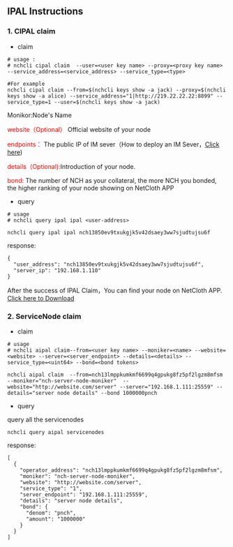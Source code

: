 ## IPAL Instructions

### 1. CIPAL claim

* claim

```cassandraql
# usage :
# nchcli cipal claim  --user=<user key name> --proxy=<proxy key name> --service_address=<service_address> --service_type=<type> 

#For example
nchcli cipal claim --from=$(nchcli keys show -a jack) --proxy=$(nchcli keys show -a alice) --service_address="1|http://219.22.22.22:8899" --service_type=1 --user=$(nchcli keys show -a jack)
```

Monikor:Node's Name

<font color=red>website（Optional）</font> Official website of your node

<font color=red>endpoints：</font> The public IP of IM sever（How to deploy an IM Sever，[Click here](../im/README.md))

<font color=red>details（Optional):</font>Introduction of your node.

<font color=red>bond:</font> The number of NCH as your collateral, the more NCH you bonded, the higher ranking of your node showing on NetCloth APP



* query

```cassandraql
# usage
# nchcli query ipal ipal <user-address>

nchcli query ipal ipal nch13850ev9txukgjk5v42dsaey3ww7sjudtujsu6f
```

response:
```
{
  "user_address": "nch13850ev9txukgjk5v42dsaey3ww7sjudtujsu6f",
  "server_ip": "192.168.1.110"
}

```

After the success of IPAL Claim，You can find your node on NetCloth APP. [Click here to Download](http://chat-app.netcloth.org)

### 2. ServiceNode claim

* claim

```cassandraql
# usage
# nchcli aipal claim--from=<user key name> --moniker=<name> --website=<website> --server=<server_endpoint> --details=<details> --service_type=<uint64> --bond=<bond tokens>

nchcli aipal claim  --from=nch13lmppkumkmf6699q4gpukg8fz5pf2lgzm8mfsm --moniker="nch-server-node-moniker"  --website="http://website.com/server" --server="192.168.1.111:25559" --details="server node details" --bond 1000000pnch
```

* query

query all the servicenodes
```cassandraql
nchcli query aipal servicenodes
```

response:
```cassandraql
[
  {
    "operator_address": "nch13lmppkumkmf6699q4gpukg8fz5pf2lgzm8mfsm",
    "moniker": "nch-server-node-moniker",
    "website": "http://website.com/server",
    "service_type": "1",
    "server_endpoint": "192.168.1.111:25559",
    "details": "server node details",
    "bond": {
      "denom": "pnch",
      "amount": "1000000"
    }
  }
]
```
